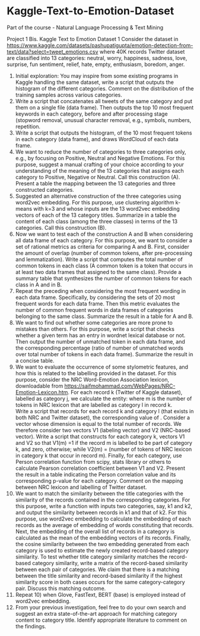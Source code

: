 # Kaggle-Text-to-Emotion-Dataset
Part of the course - Natural Language Processing &amp; Text Mining

Project 1 Bis. Kaggle Text to Emotion Dataset 1
Consider the dataset in https://www.kaggle.com/datasets/pashupatigupta/emotion-detection-from-text/data?select=tweet_emotions.csv where 40K records Twitter dataset are classified into 13 categories: neutral, worry, happiness, sadness, love, surprise, fun sentiment, relief, hate, empty, enthusiasm, boredom, anger.
1.	Initial exploration: You may inspire from some existing programs in Kaggle handling the same dataset, write a script that outputs the histogram of the different categories. Comment on the distribution of the training samples across various categories.
2.	Write a script that concatenates all tweets of the same category and put them on a single file (data frame). Then outputs the top 10 most frequent keywords in each category, before and after processing stage (stopword removal, unusual character removal, e.g., symbols, numbers, repetition.
3.	Write a script that outputs the histogram, of the 10 most frequent tokens in each category (data frame), and draws WordCloud of each data frame.
4.	We want to reduce the number of categories to three categories only, e.g., by focusing on Positive, Neutral and Negative Emotions. For this purpose, suggest a manual crafting of your choice according to your understanding of the meaning of the 13 categories that assigns each category to Positive, Negative or Neutral. Call this construction (A). Present a table the mapping between the 13 categories and three constructed categories.
5.	Suggested an alternative construction of the three categories using word2vec embedding.  For this purpose, use clustering algorithm k-means with k=3 and whose inputs are the 13 word2vec embedding vectors of each of the 13 category titles. Summarize in a table the content of each class (among the three classes) in terms of the 13 categories. Call this construction (B).
6.	Now we want to test each of the construction A and B when considering all data frame of each category. For this purpose, we want to consider a set of rational metrics as criteria for comparing A and B. First, consider the amount of overlap (number of common tokens, after pre-processing and lemmatization). Write a script that computes the total number of common tokens in each class (A common token is a token that occurs in at least two data frames that assigned to the same class). Provide a summary table that synthesizes the number of common tokens for each class in A and in B.
7.	Repeat the preceding when considering the most frequent wording in each data frame. Specifically, by considering the sets of 20 most frequent words for each data frame. Then this metric evaluates the number of common frequent words in data frames of categories belonging to the same class. Summarize the result in a table for A and B.  
8.	We want to find out whether some categories are more prone to mistakes than others. For this purpose, write a script that checks whether a given term has an entry in wordnet lexical database or not. Then output the number of unmatched token in each data frame, and the corresponding percentage (ratio of number of unmatched words over total number of tokens in each data frame). Summarize the result in a concise table.
9.	We want to evaluate the occurrence of some stylometric features, and how this is related to the labelling provided in the dataset. For this purpose, consider the NRC Word-Emotion Association lexicon, downloadable from https://saifmohammad.com/WebPages/NRC-Emotion-Lexicon.htm. For each record k (Twitter of Kaggle dataset), labelled as category j, we calculate the entity: 
    where m is the number of tokens in NRC lexicon that are labelled as category l in record k.     
Write a script that records for each record k and category l (that exists in both NRC and Twitter dataset), the corresponding value of  .
Consider a vector whose dimension is equal to the total number of records. We therefore consider two vectors V1 (labeling vector) and V2 (NRC-based vector). Write a script that constructs for each category k, vectors V1 and V2 so that V1(m) =1 if the record m is labelled to be part of category k, and zero, otherwise; while V2(m) =   (number of tokens of NRC lexicon in category k that occur in record m).   Finally, for each category, use Person correlation function from scipy, stats library or others to calculate Pearson correlation coefficient between V1 and V2. Present the result in a table indicating the Person correlation value and its corresponding p-value for each category. Comment on the mapping between NRC lexicon and labelling of Twitter dataset.  
10.	We want to match the similarity between the title categories with the similarity of the records contained in the corresponding categories. For this purpose, write a function with inputs two categories, say, k1 and k2, and output the similarity between records in k1 and that of k2. For this purpose, use word2vec embedding to calculate the embedding of each records as the average of embedding of words constituting that records. Next, the embedding of the overall list of records in a category is calculated as the mean of the embedding vectors of its records. Finally, the cosine similarity between the two embedding generated from each category is used to estimate the newly created record-based category similarity. To test whether title category similarity matches the record-based category similarity, write a matrix of the record-based similarity between each pair of categories. We claim that there is a matching between the title similarity and record-based similarity if the highest similarity score in both cases occurs for the same category-category pair. Discuss this matching outcome.
11.	Repeat 10) when Glove, FastText, BERT (base) is employed instead of word2vec embedding.
12.	From your previous investigation, feel free to do your own search and suggest an extra state-of-the-art approach for matching category content to category title. Identify appropriate literature to comment on the findings.

